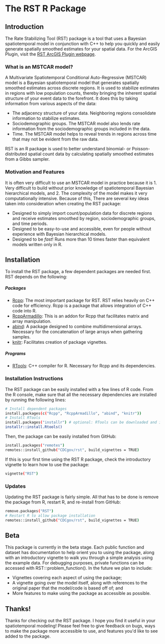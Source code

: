 # The RST R Package
## Introduction

The Rate Stabilizing Tool (RST) package is a tool that uses a Bayesian spatiotemporal model in conjunction with C++ to help you quickly and easily generate spatially smoothed estimates for your spatial data. For the ArcGIS Plugin, visit the [RST ArcGIS Plugin webpage](https://www.cdc.gov/dhdsp/maps/gisx/rst.html).

### What is an MSTCAR model?

A Multivariate Spatiotemporal Conditional Auto-Regressive (MSTCAR) model is a Bayesian spatiotemporal model that generates spatially smoothed estimates across discrete regions. It is used to stabilize estimates in regions with low population counts, thereby bringing the inherent spatial structure of your event data to the forefront. It does this by taking information from various aspects of the data:
- The adjacency structure of your data. Neighboring regions consolidate information to stabilize estimates.
- Sociodemographic groups. The MSTCAR model also lends rate information from the sociodemographic groups included in the data.
- Time. The MSTCAR model helps to reveal trends in regions across time that may not be evident from the raw data.

RST is an R package is used to better understand binomial- or Poisson-distributed spatial count data by calculating spatially smoothed estimates from a Gibbs sampler.

### Motivation and Features

It is often very difficult to use an MSTCAR model in practice because it is 1. Very difficult to build without prior knowledge of spatiotemporal Bayesian hierarchical models, and 2. The complexity of the model makes it very computationally intensive. Because of this, There are several key ideas taken into consideration when creating the RST package:

- Designed to simply import count/population data for discrete regions and receive estimates smoothed by region, sociodemographic groups, and time periods.
- Designed to be easy-to-use and accessible, even for people without experience with Bayesian hierarchical models.
- Designed to be *fast*! Runs more than 10 times faster than equivalent models written only in R.

## Installation

To install the RST package, a few dependent packages are needed first. RST depends on the following:

##### Packages
- [Rcpp](https://cran.r-project.org/package=Rcpp): The most important package for RST. RST relies heavily on C++ code for efficiency. Rcpp is a package that allows integration of C++ code into R.
- [RcppArmadillo](https://cran.r-project.org/package=RcppArmadillo): This is an addon for Rcpp that facilitates matrix and array manipulation.
- [abind](https://cran.r-project.org/package=abind): A package designed to combine multidimensional arrays. Necessary for the concatenation of large arrays when gathering samples.
- [knitr](https://cran.r-project.org/package=knitr): Facilitates creation of package vignettes.
##### Programs
- [RTools](https://cran.r-project.org/bin/windows/Rtools/): C++ compiler for R. Necessary for Rcpp and its dependencies.

### Installation Instructions
The RST package can be easily installed with a few lines of R code. From the R console, make sure that all the necessary dependencies are installed by running the following lines:

```sh
# Install dependent packages
install.packages(c("Rcpp", "RcppArmadillo", "abind", "knitr"))
# Install RTools
install.packages("installr") # optional: RTools can be downloaded and installed manually from the above URL
installr::install.Rtools()
```
Then, the package can be easily installed from GitHub:
```sh
install.packages("remotes")
remotes::install_github("CDCgov/rst", build_vignettes = TRUE)
```
If this is your first time using the RST R package, check the introductory vignette to learn how to use the package:
```sh
vignette("RST")
```

### Updates
Updating the RST package is fairly simple. All that has to be done is remove the package from R, restart R, and re-install from GitHub:
```sh
remove.packages("RST")
# Restart R to allow package installation
remotes::install_github("CDCgov/rst", build_vignettes = TRUE)
```

## Beta
This package is currently in the beta stage. Each public function and dataset has documentation to help orient you to using the package, along with an introductory vignette to walk you through a simple analysis using the example data. For debugging purposes, private functions can be accessed with RST:::problem_function(). In the future we plan to include:
- Vignettes covering each aspect of using the package;
- A vignette going over the model itself, along with references to the original paper that the model/code is based off of; and
- More features to make using the package as accessible as possible.

## Thanks!
Thanks for checking out the RST package. I hope you find it useful in your spatiotemporal modeling! Please feel free to give feedback on bugs, ways to make the package more accessible to use, and features you'd like to see added to the package.
